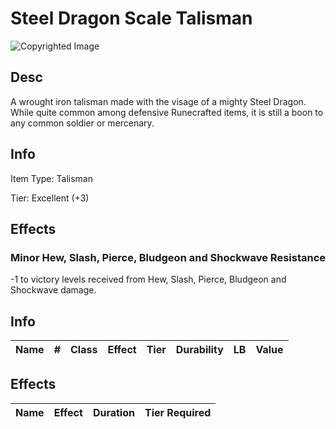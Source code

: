 # Steel Dragon Scale Talisman

![Copyrighted Image](SteelDragonScaleTalisman.png)

## Desc

A wrought iron talisman made with the visage of a mighty Steel Dragon. While quite common among defensive Runecrafted items, it is still a boon to any common soldier or mercenary.

## Info

Item Type: Talisman

Tier: Excellent (+3)

## Effects

### Minor Hew, Slash, Pierce, Bludgeon and Shockwave Resistance

-1 to victory levels received from Hew, Slash, Pierce, Bludgeon and Shockwave damage.

## Info

| Name | # | Class | Effect | Tier | Durability | LB | Value |
| :--: | :-: | :---: | :----: | :--: | :--------: | :-: | :---: |

## Effects

| Name | Effect | Duration | Tier Required |
| :--- | :----: | :------: | :-----------: |
